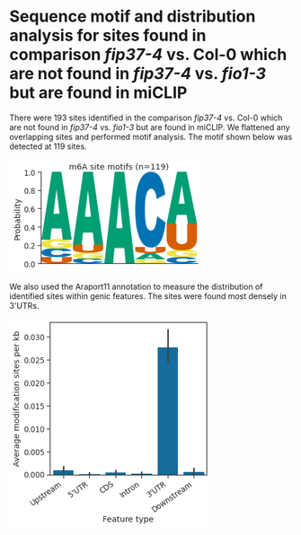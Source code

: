 # Sequence motif and distribution analysis for sites found in comparison *fip37-4* vs. Col-0 which are not found in *fip37-4* vs. *fio1-3* but are found in miCLIP



There were 193 sites identified in the comparison *fip37-4* vs. Col-0 which are not found in *fip37-4* vs. *fio1-3* but are found in miCLIP. We flattened any overlapping sites and performed motif analysis. The motif shown below was detected at 119 sites.




    
![png](fip37_vs_col0__not__fip37_vs_fio1__miclip_yanocomp_logos.py_files/fip37_vs_col0__not__fip37_vs_fio1__miclip_yanocomp_logos.py_3_1.png)
    



We also used the Araport11 annotation to measure the distribution of identified sites within genic features. The sites were found most densely in 3'UTRs.



    
![png](fip37_vs_col0__not__fip37_vs_fio1__miclip_yanocomp_logos.py_files/fip37_vs_col0__not__fip37_vs_fio1__miclip_yanocomp_logos.py_4_1.png)
    

